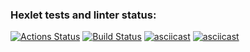 ### Hexlet tests and linter status:

[![Actions Status](https://github.com/ligroznik/java-project-lvl1/workflows/hexlet-check/badge.svg)](https://github.com/ligroznik/java-project-lvl1/actions)
[![Build Status](https://github.com/ligroznik/java-project-lvl1/workflows/build/badge.svg)](https://github.com/ligroznik/java-project-lvl1/actions)
[![asciicast](https://asciinema.org/a/hJ2RR9mc9bOIDTYCTaFUXazd7.png)](https://asciinema.org/a/hJ2RR9mc9bOIDTYCTaFUXazd7)
[![asciicast](https://asciinema.org/a/jBKv40EjrqiY8lLaZ5dfdpdHY.png)](https://asciinema.org/a/jBKv40EjrqiY8lLaZ5dfdpdHY)
